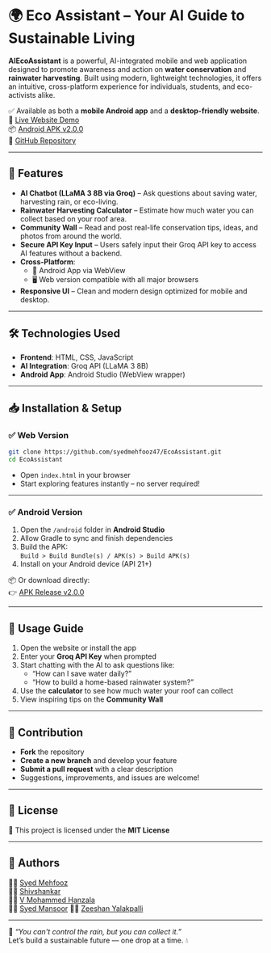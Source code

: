 # 🌍 Eco Assistant – Your AI Guide to Sustainable Living

**AIEcoAssistant** is a powerful, AI-integrated mobile and web application designed to promote awareness and action on **water conservation** and **rainwater harvesting**. Built using modern, lightweight technologies, it offers an intuitive, cross-platform experience for individuals, students, and eco-activists alike.

✅ Available as both a **mobile Android app** and a **desktop-friendly website**.  
🔗 [Live Website Demo](https://ecoassistantai.netlify.app/)  
📦 [Android APK v2.0.0](https://github.com/syedmehfooz47/EcoAssistant/releases/tag/v2.0.0)  
📁 [GitHub Repository](https://github.com/syedmehfooz47/EcoAssistant)

---

## 🚀 Features

- **AI Chatbot (LLaMA 3 8B via Groq)** – Ask questions about saving water, harvesting rain, or eco-living.  
- **Rainwater Harvesting Calculator** – Estimate how much water you can collect based on your roof area.  
- **Community Wall** – Read and post real-life conservation tips, ideas, and photos from around the world.  
- **Secure API Key Input** – Users safely input their Groq API key to access AI features without a backend.  
- **Cross-Platform**:  
  - 📱 Android App via WebView  
  - 🖥️ Web version compatible with all major browsers  
- **Responsive UI** – Clean and modern design optimized for mobile and desktop.

---

## 🛠️ Technologies Used

- **Frontend**: HTML, CSS, JavaScript  
- **AI Integration**: Groq API (LLaMA 3 8B)  
- **Android App**: Android Studio (WebView wrapper)

---

## 📥 Installation & Setup

### ✅ Web Version

```bash
git clone https://github.com/syedmehfooz47/EcoAssistant.git
cd EcoAssistant
```

- Open `index.html` in your browser  
- Start exploring features instantly – no server required!

---

### ✅ Android Version

1. Open the `/android` folder in **Android Studio**  
2. Allow Gradle to sync and finish dependencies  
3. Build the APK:  
   `Build > Build Bundle(s) / APK(s) > Build APK(s)`  
4. Install on your Android device (API 21+)

📦 Or download directly:  
👉 [APK Release v2.0.0](https://github.com/syedmehfooz47/EcoAssistant/releases/tag/v2.0.0)

---

## 🎯 Usage Guide

1. Open the website or install the app  
2. Enter your **Groq API Key** when prompted  
3. Start chatting with the AI to ask questions like:  
   - “How can I save water daily?”  
   - “How to build a home-based rainwater system?”  
4. Use the **calculator** to see how much water your roof can collect  
5. View inspiring tips on the **Community Wall**

---

## 🤝 Contribution

- **Fork** the repository  
- **Create a new branch** and develop your feature  
- **Submit a pull request** with a clear description  
- Suggestions, improvements, and issues are welcome!

---

## 📜 License

📄 This project is licensed under the **MIT License**

---

## 👥 Authors

👨‍💻 [Syed Mehfooz](https://github.com/syedmehfooz47)  
👨‍💻 [Shivshankar](https://github.com/SHIV-44-SHIV)    
👨‍💻 [V Mohammed Hanzala](https://github.com/hanzala586)    
👨‍💻 [Syed Mansoor](https://github.com/Syedmansoor18)
👨‍💻 [Zeeshan Yalakpalli](https://github.com/zeeshan8088)  

---

🌊 *“You can't control the rain, but you can collect it.”*  
Let’s build a sustainable future — one drop at a time. 💧
